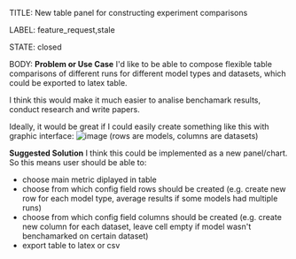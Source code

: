 TITLE:
New table panel for constructing experiment comparisons

LABEL:
feature_request,stale

STATE:
closed

BODY:
**Problem or Use Case**
I'd like to be able to compose flexible table comparisons of different runs for different model types and datasets, which could be exported to latex table.

I think this would make it much easier to analise benchamark results, conduct research and write papers.

Ideally, it would be great if I could easily create something like this with graphic interface:
![image](https://user-images.githubusercontent.com/43458894/103482118-2e041f80-4ddf-11eb-9caa-4fbfcf4d3982.png)
(rows are models, columns are datasets)

**Suggested Solution**
I think this could be implemented as a new panel/chart.
So this means user should be able to:
- choose main metric diplayed in table 
- choose from which config field rows should be created (e.g. create new row for each model type, average results if some models had multiple runs)
- choose from which config field columns should be created (e.g. create new column for each dataset, leave cell empty if model wasn't benchamarked on certain dataset)
- export table to latex or csv





